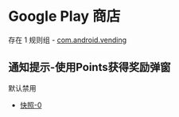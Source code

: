 # Google Play 商店

存在 1 规则组 - [com.android.vending](/src/apps/com.android.vending.ts)

## 通知提示-使用Points获得奖励弹窗

默认禁用

- [快照-0](https://i.gkd.li/i/14151219)
